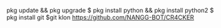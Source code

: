 pkg update && pkg upgrade
$ pkg install python && pkg install python2
$ pkg install git
$git klon https://github.com/NANGG-BOT/CR4CKER
